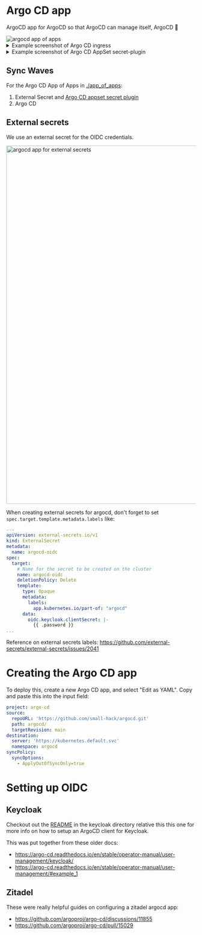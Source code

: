 # Argo CD app
ArgoCD app for ArgoCD so that ArgoCD can manage itself, ArgoCD 🧡

<img alt="argocd app of apps" src="./docs/screenshots/argocd_app.png">

<details>
  <summary>Example screenshot of Argo CD ingress</summary>

<img alt="argocd helm chart ingress" src="./docs/screenshots/argo_ingress.png">

</details>

<details>
  <summary>Example screenshot of Argo CD AppSet secret-plugin</summary>

<img width="1284" alt="argocd app for argocd-appset-secret-plugin" src="https://github.com/small-hack/argocd-apps/assets/2389292/1213310e-a1df-4346-a202-078b2d40ebbf">

</details>

## Sync Waves

For the Argo CD App of Apps in [./app_of_apps](./app_of_apps):

1. External Secret and [Argo CD appset secret plugin](https://github.com/small-hack/appset-secret-plugin)
2. Argo CD


## External secrets

We use an external secret for the OIDC credentials.

<img width="949" alt="argocd app for external secrets" src="https://github.com/small-hack/argocd-apps/assets/2389292/f750a2fb-8aff-42ef-bac6-7f815c22eb75">

When creating external secrets for argocd, don't forget to set `spec.target.template.metadata.labels` like:

```yaml
---
apiVersion: external-secrets.io/v1
kind: ExternalSecret
metadata:
  name: argocd-oidc
spec:
  target:
    # Name for the secret to be created on the cluster
    name: argocd-oidc
    deletionPolicy: Delete
    template:
      type: Opaque
      metadata:
        labels:
          app.kubernetes.io/part-of: "argocd"
      data:
        oidc.keycloak.clientSecret: |-
          {{ .password }}
...
```

Reference on external secrets labels: https://github.com/external-secrets/external-secrets/issues/2041


# Creating the Argo CD app
To deploy this, create a new Argo CD app, and select "Edit as YAML". Copy and paste this into the input field:
```yaml
project: argo-cd
source:
  repoURL: 'https://github.com/small-hack/argocd.git'
  path: argocd/
  targetRevision: main
destination:
  server: 'https://kubernetes.default.svc'
  namespace: argocd
syncPolicy:
  syncOptions:
    - ApplyOutOfSyncOnly=true
```

# Setting up OIDC

## Keycloak
Checkout out the [README](./keycloak) in the keycloak directory relative this this one for more info on how to setup an ArgoCD client for Keycloak.

This was put together from these older docs:
- https://argo-cd.readthedocs.io/en/stable/operator-manual/user-management/keycloak/
- https://argo-cd.readthedocs.io/en/stable/operator-manual/user-management/#example_1

## Zitadel
These were really helpful guides on configuring a zitadel argocd app:
- https://github.com/argoproj/argo-cd/discussions/11855
- https://github.com/argoproj/argo-cd/pull/15029
